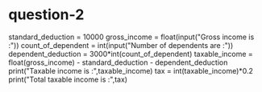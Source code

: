 # question-2
standard_deduction = 10000
gross_income = float(input("Gross income is :"))
count_of_dependent = int(input("Number of dependents are :"))
dependent_deduction = 3000*int(count_of_dependent)
taxable_income = float(gross_income) - standard_deduction - dependent_deduction
print("Taxable income is :",taxable_income)
tax = int(taxable_income)*0.2
print("Total taxable income is :",tax)
